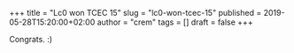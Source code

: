 +++
title = "Lc0 won TCEC 15"
slug = "lc0-won-tcec-15"
published = 2019-05-28T15:20:00+02:00
author = "crem"
tags = []
draft = false
+++

Congrats. :)
